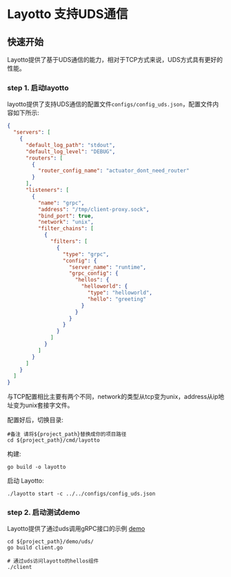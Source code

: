 # Layotto 支持UDS通信

## 快速开始

Layotto提供了基于UDS通信的能力，相对于TCP方式来说，UDS方式具有更好的性能。

### step 1.  启动layotto

layotto提供了支持UDS通信的配置文件`configs/config_uds.json`，配置文件内容如下所示:

```json
{
  "servers": [
    {
      "default_log_path": "stdout",
      "default_log_level": "DEBUG",
      "routers": [
        {
          "router_config_name": "actuator_dont_need_router"
        }
      ],
      "listeners": [
        {
          "name": "grpc",
          "address": "/tmp/client-proxy.sock",
          "bind_port": true,
          "network": "unix",
          "filter_chains": [
            {
              "filters": [
                {
                  "type": "grpc",
                  "config": {
                    "server_name": "runtime",
                    "grpc_config": {
                      "hellos": {
                        "helloworld": {
                          "type": "helloworld",
                          "hello": "greeting"
                        }
                      }
                    }
                  }
                }
              ]
            }
          ]
        }
      ]
    }
  ]
}
```

与TCP配置相比主要有两个不同，network的类型从tcp变为unix，address从ip地址变为unix套接字文件。

配置好后，切换目录:

```shell
#备注 请将${project_path}替换成你的项目路径
cd ${project_path}/cmd/layotto
```

构建:

```shell @if.not.exist layotto
go build -o layotto
```

启动 Layotto:

```shell @background
./layotto start -c ../../configs/config_uds.json
```

### step 2. 启动测试demo

Layotto提供了通过uds调用gRPC接口的示例 [demo](https://github.com/mosn/layotto/blob/main/demo/uds/client.go)

```shell
cd ${project_path}/demo/uds/
go build client.go

# 通过uds访问layotto的hellos组件
./client 
```

